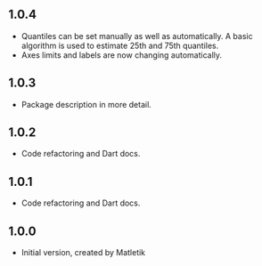 ## 1.0.4

- Quantiles can be set manually as well as automatically. 
A basic algorithm is used to estimate 25th and 75th quantiles.
- Axes limits and labels are now changing automatically.

## 1.0.3

- Package description in more detail.

## 1.0.2

- Code refactoring and Dart docs.

## 1.0.1

- Code refactoring and Dart docs.

## 1.0.0

- Initial version, created by Matletik
